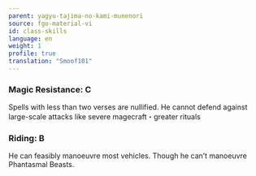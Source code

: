 ```yaml
---
parent: yagyu-tajima-no-kami-munenori
source: fgo-material-vi
id: class-skills
language: en
weight: 1
profile: true
translation: "Smoof101"
---
```


### Magic Resistance: C

Spells with less than two verses are nullified. He cannot defend against large-scale attacks like severe magecraft・greater rituals

### Riding: B

He can feasibly manoeuvre most vehicles. Though he can’t manoeuvre Phantasmal Beasts.

